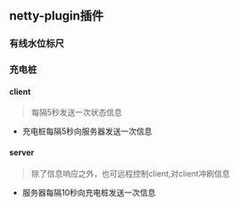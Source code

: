 ## netty-plugin插件

### 有线水位标尺

### 充电桩
#### client 
 > 每隔5秒发送一次状态信息
  - 充电桩每隔5秒向服务器发送一次信息
#### server
 > 除了信息响应之外，也可远程控制client,对client冲刷信息
 - 服务器每隔10秒向充电桩发送一次信息